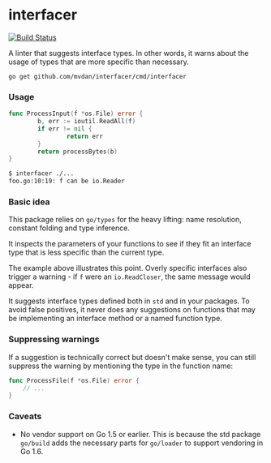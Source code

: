 # interfacer

[![Build Status](https://travis-ci.org/mvdan/interfacer.svg?branch=master)](https://travis-ci.org/mvdan/interfacer)

A linter that suggests interface types. In other words, it warns about
the usage of types that are more specific than necessary.

	go get github.com/mvdan/interfacer/cmd/interfacer

### Usage

```go
func ProcessInput(f *os.File) error {
        b, err := ioutil.ReadAll(f)
        if err != nil {
                return err
        }
        return processBytes(b)
}
```

```sh
$ interfacer ./...
foo.go:10:19: f can be io.Reader
```

### Basic idea

This package relies on `go/types` for the heavy lifting: name
resolution, constant folding and type inference.

It inspects the parameters of your functions to see if they fit an
interface type that is less specific than the current type.

The example above illustrates this point. Overly specific interfaces
also trigger a warning - if `f` were an `io.ReadCloser`, the same
message would appear.

It suggests interface types defined both in `std` and in your packages.
To avoid false positives, it never does any suggestions on functions
that may be implementing an interface method or a named function type.

### Suppressing warnings

If a suggestion is technically correct but doesn't make sense, you can
still suppress the warning by mentioning the type in the function name:

```go
func ProcessFile(f *os.File) error {
	// ...
}
```

### Caveats

* No vendor support on Go 1.5 or earlier. This is because the std
  package `go/build` adds the necessary parts for `go/loader` to support
  vendoring in Go 1.6.
